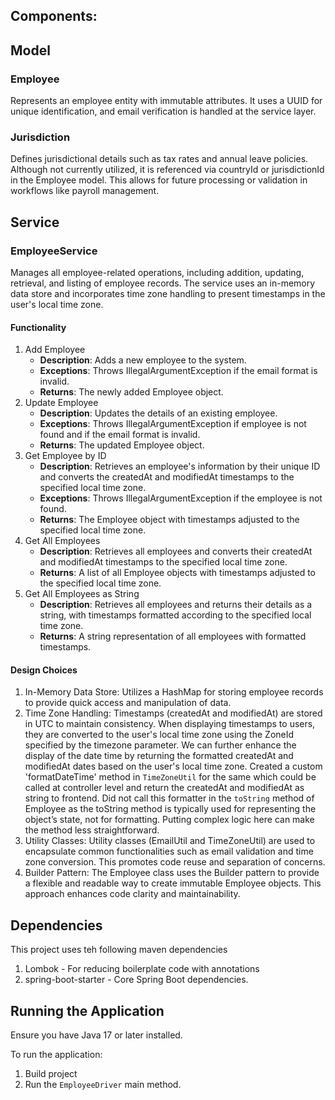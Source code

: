 ## Components:

## Model
### Employee
Represents an employee entity with immutable attributes. It uses a UUID for unique identification, and email verification is handled at the service layer.

### Jurisdiction
Defines jurisdictional details such as tax rates and annual leave policies. Although not currently utilized, it is referenced via countryId or jurisdictionId in the Employee model. This allows for future processing or validation in workflows like payroll management.

## Service
### EmployeeService
Manages all employee-related operations, including addition, updating, retrieval, and listing of employee records. The service uses an in-memory data store and incorporates time zone handling to present timestamps in the user's local time zone.
#### Functionality
1. Add Employee
    * **Description**: Adds a new employee to the system.
    * **Exceptions**: Throws IllegalArgumentException if the email format is invalid.
    * **Returns**: The newly added Employee object.
2. Update Employee
    * **Description**: Updates the details of an existing employee.
    * **Exceptions**: Throws IllegalArgumentException if employee is not found and if the email format is invalid.
    * **Returns**: The updated Employee object.
3. Get Employee by ID
    * **Description**: Retrieves an employee's information by their unique ID and converts the createdAt and modifiedAt timestamps to the specified local time zone.
    * **Exceptions**: Throws IllegalArgumentException if the employee is not found.
    * **Returns**: The Employee object with timestamps adjusted to the specified local time zone.
4. Get All Employees
    * **Description**: Retrieves all employees and converts their createdAt and modifiedAt timestamps to the specified local time zone.
    * **Returns**: A list of all Employee objects with timestamps adjusted to the specified local time zone.
5. Get All Employees as String
    * **Description**: Retrieves all employees and returns their details as a string, with timestamps formatted according to the specified local time zone.
    * **Returns**: A string representation of all employees with formatted timestamps.

#### Design Choices
1. In-Memory Data Store: Utilizes a HashMap for storing employee records to provide quick access and manipulation of data.
2. Time Zone Handling: Timestamps (createdAt and modifiedAt) are stored in UTC to maintain consistency. When displaying timestamps to users, they are converted to the user's local time zone using the ZoneId specified by the timezone parameter. We can further enhance the display of the date time by returning the formatted createdAt and modifiedAt dates based on the user's local time zone. Created a custom 'formatDateTime' method in `TimeZoneUtil` for the same which could be called at controller level and return the createdAt and modifiedAt as string to frontend. Did not call this formatter in the `toString` method of Employee as the toString method is typically used for representing the object’s state, not for formatting. Putting complex logic here can make the method less straightforward.
3. Utility Classes: Utility classes (EmailUtil and TimeZoneUtil) are used to encapsulate common functionalities such as email validation and time zone conversion. This promotes code reuse and separation of concerns.
4. Builder Pattern: The Employee class uses the Builder pattern to provide a flexible and readable way to create immutable Employee objects. This approach enhances code clarity and maintainability.

## Dependencies
This project uses teh following maven dependencies
1. Lombok - For reducing boilerplate code with annotations
2. spring-boot-starter - Core Spring Boot dependencies.

## Running the Application
Ensure you have Java 17 or later installed.

To run the application:
1. Build project
2. Run the `EmployeeDriver` main method.
   